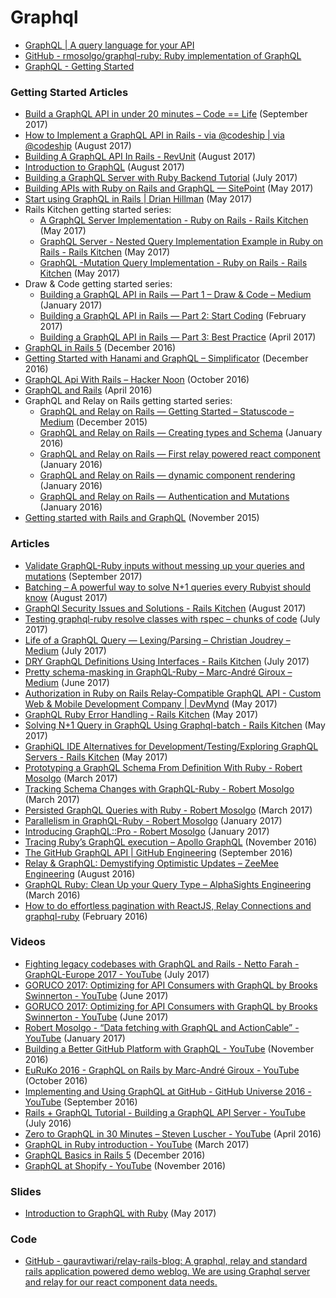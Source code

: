 # Graphql
 
- [GraphQL | A query language for your API](http://graphql.org/)
- [GitHub - rmosolgo/graphql-ruby: Ruby implementation of GraphQL](https://github.com/rmosolgo/graphql-ruby)
- [GraphQL - Getting Started](http://graphql-ruby.org/getting_started)

### Getting Started Articles
- [Build a GraphQL API in under 20 minutes – Code == Life](https://engineering.musefind.com/build-a-graphql-api-in-under-20-minutes-3cdaa774b786) (September 2017)
- [How to Implement a GraphQL API in Rails - via @codeship | via @codeship](https://blog.codeship.com/how-to-implement-a-graphql-api-in-rails/) (August 2017)
- [Building A GraphQL API In Rails - RevUnit](http://blog.revunit.com/building-graphql-api-rails/)  (August 2017)
- [Introduction to GraphQL](http://gabrielsobrinho.com/introduction-to-graphql/) (August 2017)
- [Building a GraphQL Server with Ruby Backend Tutorial](https://www.howtographql.com/graphql-ruby/0-introduction/) (July 2017)
- [Building APIs with Ruby on Rails and GraphQL — SitePoint](https://www.sitepoint.com/building-apis-ruby-rails-graphql/) (May 2017)
- [Start using GraphQL in Rails | Drian Hillman](http://drianhillman.me/2017/05/06/graphql-ruby.html) (May 2017)
- Rails Kitchen getting started series:
	- [A GraphQL Server Implementation - Ruby on Rails - Rails Kitchen](http://tech.eshaiju.in/blog/2017/05/06/a-graphql-server-implementation-ruby-on-rails/) (May 2017)
	- [GraphQL Server - Nested Query Implementation Example in Ruby on Rails - Rails Kitchen](http://tech.eshaiju.in/blog/2017/05/08/graphql-server-nested-query-implemenation-example-in-ruby-on-rails/) (May 2017)
	- [GraphQL -Mutation Query Implementation - Ruby on Rails - Rails Kitchen](http://tech.eshaiju.in/blog/2017/05/15/graphql-mutation-query-implementation-ruby-on-rails/) (May 2017)
- Draw & Code getting started series:
	- [Building a GraphQL API in Rails — Part 1 – Draw & Code – Medium](https://medium.com/@DrawandCode/building-a-graphql-api-in-rails-part-1-a40aaf7e165f) (January 2017)
	- 	[Building a GraphQL API in Rails — Part 2: Start Coding](https://medium.com/@DrawandCode/building-a-graphql-api-in-rails-part-start-coding-8b1de6d75041) (February 2017)
	- [Building a GraphQL API in Rails — Part 3: Best Practice](https://medium.com/@DrawandCode/building-a-graphql-api-in-rails-part-3-best-practice-8e4a655463d4) (April 2017)
- [GraphQL in Rails 5](https://rubyplus.com/articles/4361-GraphQL-in-Rails-5) (December 2016)
- [Getting Started with Hanami and GraphQL – Simplificator](https://blog.simplificator.com/2016/12/07/getting-started-with-hanami-and-graphql/) (December 2016)
- [GraphQL Api With Rails – Hacker Noon](https://hackernoon.com/graphql-api-with-rails-faab252aaffa) (October 2016)
- [GraphQL and Rails](https://www.spectory.com/blog/GraphQL%20and%20Rails) (April 2016)
- GraphQL and Relay on Rails getting started series:
	- [GraphQL and Relay on Rails — Getting Started – Statuscode – Medium](https://medium.com/statuscode/graphql-and-relay-on-rails-getting-started-955a49d251de) (December 2015)
	- [GraphQL and Relay on Rails — Creating types and Schema](https://medium.com/@gauravtiwari/graphql-and-relay-on-rails-creating-types-and-schema-b3f9b232ccfc) (January 2016)
	- [GraphQL and Relay on Rails — First relay powered react component](https://medium.com/@gauravtiwari/graphql-and-relay-on-rails-first-relay-powered-react-component-cb3f9ee95eca) (January 2016)
	- [GraphQL and Relay on Rails — dynamic component rendering](https://medium.com/@gauravtiwari/graphql-and-relay-on-rails-dynamic-component-rendering-2be4e208ef92#.gvw5kevg1) (January 2016)
	- [GraphQL and Relay on Rails — Authentication and Mutations](https://medium.com/@gauravtiwari/graphql-and-relay-on-rails-authentication-and-authorisation-f7c07ebb47b3#.n854re9ha) (January 2016)
- [Getting started with Rails and GraphQL](http://mgiroux.me/2015/getting-started-with-rails-graphql-relay/) (November 2015)

### Articles
- [Validate GraphQL-Ruby inputs without messing up your queries and mutations](https://medium.com/@gbenussi/validate-graphql-ruby-inputs-without-messing-up-your-queries-and-mutations-baa9ef2d1f64) (September 2017)
- [Batching  – A powerful way to solve N+1 queries every Rubyist should know](https://engineering.universe.com/batching-a-powerful-way-to-solve-n-1-queries-every-rubyist-should-know-24e20c6e7b94) (August 2017)
- [GraphQl Security Issues and Solutions - Rails Kitchen](http://tech.eshaiju.in/blog/2017/08/05/graphql-security-issues-and-solutions/) (August 2017)
- [Testing graphql-ruby resolve classes with rspec – chunks of code](https://chunksofco.de/testing-graphql-ruby-resolve-classes-with-rspec-959e343464a6) (July 2017)
- [Life of a GraphQL Query — Lexing/Parsing – Christian Joudrey – Medium](https://medium.com/@cjoudrey/life-of-a-graphql-query-lexing-parsing-ca7c5045fad8) (July 2017)
- [DRY GraphQL Definitions Using Interfaces - Rails Kitchen](http://tech.eshaiju.in/blog/2017/06/09/dry-graphql-definitions-using-interfaces/) (July 2017)
- [Pretty schema-masking in GraphQL-Ruby – Marc-André Giroux – Medium](https://medium.com/@__xuorig__/pretty-schema-masking-in-graphql-ruby-7566d212f2b4) (June 2017)
- [Authorization in Ruby on Rails Relay-Compatible GraphQL API - Custom Web & Mobile Development Company | DevMynd](https://www.devmynd.com/blog/authorization-ruby-rails-relay-compatible-graphql-api/) (May 2017)
- [GraphQL Ruby Error Handling - Rails Kitchen](http://tech.eshaiju.in/blog/2017/05/31/graphql-ruby-error-handling/) (May 2017)
- [Solving N+1 Query in GraphQL Using Graphql-batch - Rails Kitchen](http://tech.eshaiju.in/blog/2017/05/09/solving-n-plus-1-query-in-graphql-using-graphql-batch/) (May 2017)
- [GraphiQL IDE Alternatives for Development/Testing/Exploring GraphQL Servers - Rails Kitchen](http://tech.eshaiju.in/blog/2017/05/11/graphiql-ide-alternativs-for-development-testing-exploring-graphql-servers/) (May 2017)
-  [Prototyping a GraphQL Schema From Definition With Ruby - Robert Mosolgo](http://rmosolgo.github.io/blog/2017/03/17/prototyping-a-graphql-schema-from-definition-with-ruby/) (March 2017)
- [Tracking Schema Changes with GraphQL-Ruby - Robert Mosolgo](http://rmosolgo.github.io/blog/2017/03/16/tracking-schema-changes-with-graphql-ruby/) (March 2017)
- [Persisted GraphQL Queries with Ruby - Robert Mosolgo](http://rmosolgo.github.io/blog/2017/03/07/persisted-graphql-queries-with-ruby/) (March 2017)
- [Parallelism in GraphQL-Ruby - Robert Mosolgo](http://rmosolgo.github.io/blog/2017/01/22/parallelism-in-graphql-ruby/) (January 2017)
- [Introducing GraphQL::Pro - Robert Mosolgo](http://rmosolgo.github.io/blog/2017/01/09/introducing-graphql-pro/) (January 2017)
- [Tracing Ruby’s GraphQL execution – Apollo GraphQL](https://dev-blog.apollodata.com/tracing-rubys-graphql-execution-faec1fe20267) (November 2016)
- [The GitHub GraphQL API | GitHub Engineering](https://githubengineering.com/the-github-graphql-api/) (September 2016)
- [Relay & GraphQL: Demystifying Optimistic Updates – ZeeMee Engineering](https://zeemee.engineering/relay-graphql-demystifying-optimistic-updates-9f789b2e36c9) (August 2016)
- [GraphQL Ruby: Clean Up your Query Type – AlphaSights Engineering](https://m.alphasights.com/graphql-ruby-clean-up-your-query-type-d7ab05a47084) (March 2016)
- [How to do effortless pagination with ReactJS, Relay Connections and graphql-ruby](https://m.alphasights.com/how-to-do-effortless-pagination-with-relay-connections-and-graphql-ruby-a534ffaf5cbf) (February 2016)

### Videos
- [Fighting legacy codebases with GraphQL and Rails - Netto Farah - GraphQL-Europe 2017 - YouTube](https://www.youtube.com/watch?v=TIzEZJuDpIQ) (July 2017)
- [GORUCO 2017: Optimizing for API Consumers with GraphQL by Brooks Swinnerton - YouTube](https://www.youtube.com/watch?v=psPnEUAL08w) (June 2017)
- [GORUCO 2017: Optimizing for API Consumers with GraphQL by Brooks Swinnerton - YouTube](https://www.youtube.com/watch?v=psPnEUAL08w) (June 2017)
- [Robert Mosolgo - “Data fetching with GraphQL and ActionCable” - YouTube](https://www.youtube.com/watch?v=9UG_xqc_Dvw) (January 2017)
- [Building a Better GitHub Platform with GraphQL - YouTube](https://www.youtube.com/watch?v=hT-4pVmkGt0) (November 2016)
- [EuRuKo 2016 - GraphQL on Rails by Marc-André Giroux - YouTube](https://www.youtube.com/watch?v=_V96jduEvjY) (October 2016)
- [Implementing and Using GraphQL at GitHub - GitHub Universe 2016 - YouTube](https://www.youtube.com/watch?v=wPPFhcqGcvk&t=731s) (September 2016)
- [Rails + GraphQL Tutorial - Building a GraphQL API Server - YouTube](https://www.youtube.com/watch?v=DaznKqh5Ypk) (July 2016)
- [Zero to GraphQL in 30 Minutes – Steven Luscher - YouTube](https://www.youtube.com/watch?v=UBGzsb2UkeY) (April 2016)
- [GraphQL in Ruby introduction - YouTube](https://www.youtube.com/watch?v=l6s7HIM5J4U) (March 2017)
- [GraphQL Basics in Rails 5](https://rubyplus.com/episodes/271-GraphQL-Basics-in-Rails-5) (December 2016)
- [GraphQL at Shopify - YouTube](https://www.youtube.com/watch?v=Wlu_PWCjc6Y) (November 2016)

### Slides
- [Introduction to GraphQL with Ruby](https://www.slideshare.net/DigitalNativesBudapest/introduction-to-graphql-with-ruby-76297020) (May 2017)

### Code
- [GitHub - gauravtiwari/relay-rails-blog: A graphql, relay and standard rails application powered demo weblog. We are using Graphql server and relay for our react component data needs.](https://github.com/gauravtiwari/relay-rails-blog)
